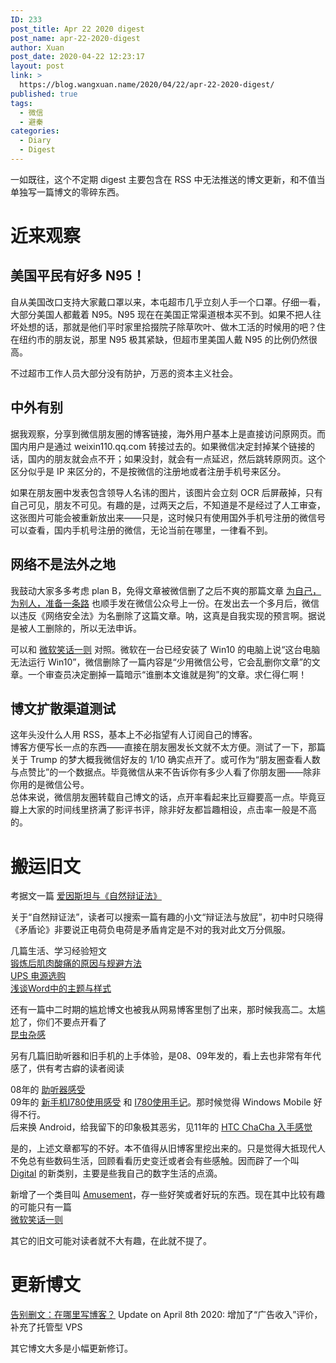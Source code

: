 ```yaml
---
ID: 233
post_title: Apr 22 2020 digest
post_name: apr-22-2020-digest
author: Xuan
post_date: 2020-04-22 12:23:17
layout: post
link: >
  https://blog.wangxuan.name/2020/04/22/apr-22-2020-digest/
published: true
tags:
  - 微信
  - 避秦
categories:
  - Diary
  - Digest
---
```

一如既往，这个不定期 digest 主要包含在 RSS 中无法推送的博文更新，和不值当单独写一篇博文的零碎东西。

# 近来观察

## 美国平民有好多 N95！

自从美国改口支持大家戴口罩以来，本屯超市几乎立刻人手一个口罩。仔细一看，大部分美国人都戴着 N95。N95 现在在美国正常渠道根本买不到。如果不把人往坏处想的话，那就是他们平时家里拾掇院子除草吹叶、做木工活的时候用的吧？住在纽约市的朋友说，那里 N95 极其紧缺，但超市里美国人戴 N95 的比例仍然很高。

不过超市工作人员大部分没有防护，万恶的资本主义社会。

## 中外有别

据我观察，分享到微信朋友圈的博客链接，海外用户基本上是直接访问原网页。而国内用户是通过 weixin110.qq.com 转接过去的。如果微信决定封掉某个链接的话，国内的朋友就会点不开；如果没封，就会有一点延迟，然后跳转原网页。这个区分似乎是 IP 来区分的，不是按微信的注册地或者注册手机号来区分。

如果在朋友圈中发表包含领导人名讳的图片，该图片会立刻 OCR 后屏蔽掉，只有自己可见，朋友不可见。有趣的是，过两天之后，不知道是不是经过了人工审查，这张图片可能会被重新放出来——只是，这时候只有使用国外手机号注册的微信号可以查看，国内手机号注册的微信，无论当前在哪里，一律看不到。

## 网络不是法外之地

我鼓动大家多多考虑 plan B，免得文章被微信删了之后不爽的那篇文章 [为自己，为别人，准备一条路](https://blog.wangxuan.name/2020/02/20/%e4%b8%ba%e8%87%aa%e5%b7%b1%ef%bc%8c%e4%b8%ba%e5%88%ab%e4%ba%ba%ef%bc%8c%e5%87%86%e5%a4%87%e4%b8%80%e6%9d%a1%e8%b7%af/) 也顺手发在微信公众号上一份。在发出去一个多月后，微信以违反《网络安全法》为名删除了这篇文章。呐，这真是自我实现的预言啊。据说是被人工删除的，所以无法申诉。

可以和 [微软笑话一则](https://blog.wangxuan.name/2018/01/22/this-pc-cannot-run-win10/) 对照。微软在一台已经安装了 Win10 的电脑上说“这台电脑无法运行 Win10”，微信删除了一篇内容是“少用微信公号，它会乱删你文章”的文章。一个审查员决定删掉一篇暗示“谁删本文谁就是狗”的文章。求仁得仁啊！

## 博文扩散渠道测试

这年头没什么人用 RSS，基本上不必指望有人订阅自己的博客。  
博客方便写长一点的东西——直接在朋友圈发长文就不太方便。测试了一下，那篇关于 Trump 的梦大概我微信好友的 1/10 确实点开了。或可作为“朋友圈查看人数与点赞比”的一个数据点。毕竟微信从来不告诉你有多少人看了你朋友圈——除非你用的是微信公号。  
总体来说，微信朋友圈转载自己博文的话，点开率看起来比豆瓣要高一点。毕竟豆瓣上大家的时间线里挤满了影评书评，除非好友都旨趣相设，点击率一般是不高的。

# 搬运旧文

考据文一篇 [爱因斯坦与《自然辩证法》](https://blog.wangxuan.name/2011/09/28/einstein-dialectics-of-nature/)  

关于“自然辩证法”，读者可以搜索一篇有趣的小文“辩证法与放屁”，初中时只晓得《矛盾论》非要说正电荷负电荷是矛盾肯定是不对的我对此文万分佩服。

几篇生活、学习经验短文  
[锻炼后肌肉酸痛的原因与规避方法](https://blog.wangxuan.name/2015/05/31/muscle-pain-after-physical-training/)  
[UPS 电源选购](https://blog.wangxuan.name/2017/07/08/choose-ups/)  
[浅谈Word中的主题与样式](https://blog.wangxuan.name/2010/11/12/theme-and-style-in-microsoft-word/)  

还有一篇中二时期的尴尬博文也被我从网易博客里刨了出来，那时候我高二。太尴尬了，你们不要点开看了  
[昆虫杂感](https://blog.wangxuan.name/2006/08/28/thoughts-on-insects/)

另有几篇旧助听器和旧手机的上手体验，是08、09年发的，看上去也非常有年代感了，供有考古癖的读者阅读

08年的 [助听器感受](https://blog.wangxuan.name/2008/07/13/experience-with-oticon-delta-6000/)     
09年的 [新手机I780使用感受](https://blog.wangxuan.name/2009/07/05/review-samsung-i780/) 和 [I780使用手记](https://blog.wangxuan.name/2009/08/31/hand-on-experience-samsung-i780/)。那时候觉得 Windows Mobile 好得不行。    
后来换 Android，给我留下的印象极其恶劣，见11年的 [HTC ChaCha 入手感觉](https://blog.wangxuan.name/2011/11/06/review-htc-chacha/)  

是的，上述文章都写的不好。本不值得从旧博客里挖出来的。只是觉得大抵现代人不免总有些数码生活，回顾看看历史变迁或者会有些感触。因而辟了一个叫 [Digital](https://blog.wangxuan.name/category/daily-life/digital/) 的新类别，主要是些我自己的数字生活的点滴。

新增了一个类目叫 [Amusement](https://blog.wangxuan.name/category/amusement/)，存一些好笑或者好玩的东西。现在其中比较有趣的可能只有一篇  
[微软笑话一则](https://blog.wangxuan.name/2018/01/22/this-pc-cannot-run-win10/)

其它的旧文可能对读者就不大有趣，在此就不提了。

# 更新博文

[告别删文：在哪里写博客？](https://blog.wangxuan.name/2020/03/04/where-to-host-my-blog/)
Update on April 8th 2020: 增加了“广告收入”评价，补充了托管型 VPS

其它博文大多是小幅更新修订。
